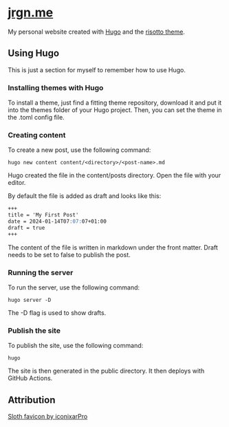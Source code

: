 # [jrgn.me](https://jrgn.me)
My personal website created with [Hugo](https://gohugo.io/getting-started/quick-start/) 
and the [risotto theme](https://risotto.joeroe.io/).

## Using Hugo

This is just a section for myself to remember how to use Hugo.

### Installing themes with Hugo
To install a theme, just find a fitting theme repository, download it and put it into the themes folder of your Hugo 
project. Then, you can set the theme in the .toml config file.

### Creating content
To create a new post, use the following command:

```shell
hugo new content content/<directory>/<post-name>.md
```

Hugo created the file in the content/posts directory. Open the file with your editor.

By default the file is added as draft and looks like this:

```markdown
+++
title = 'My First Post'
date = 2024-01-14T07:07:07+01:00
draft = true
+++
```

The content of the file is written in markdown under the front matter. Draft needs to be set to false to publish the 
post.

### Running the server
To run the server, use the following command:

```shell
hugo server -D
```

The -D flag is used to show drafts.

### Publish the site
To publish the site, use the following command:

`hugo`

The site is then generated in the public directory. It then deploys with GitHub Actions.

## Attribution
[Sloth favicon by iconixarPro](https://www.flaticon.com/free-icons/sloth)